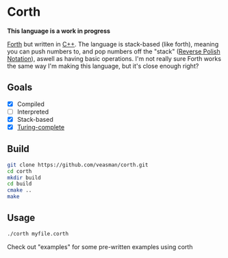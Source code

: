 # Corth

**This language is a work in progress**

[Forth](https://en.wikipedia.org/wiki/Forth_(programming_language)) but written in [C++](https://www.cplusplus.com/). The language is stack-based (like forth), meaning you can push numbers to, and pop numbers off the "stack" ([Reverse Polish Notation](https://en.wikipedia.org/wiki/Reverse_Polish_notation)), aswell as having basic operations. I'm not really sure Forth works the same way I'm making this language, but it's close enough right?

## Goals

- [x] Compiled
- [ ] Interpreted
- [x] Stack-based
- [x] [Turing-complete](https://github.com/veasman/corth/blob/master/examples/ifelse.corth)

## Build
```bash
git clone https://github.com/veasman/corth.git
cd corth
mkdir build
cd build
cmake ..
make
```

## Usage

```bash
./corth myfile.corth
```

Check out "examples" for some pre-written examples using corth

